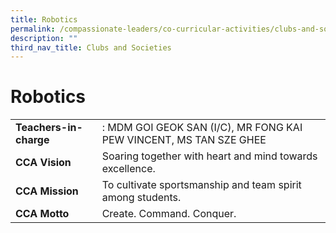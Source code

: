 ```yaml
---
title: Robotics
permalink: /compassionate-leaders/co-curricular-activities/clubs-and-societies/robotics/
description: ""
third_nav_title: Clubs and Societies
---
```

# **Robotics**


|  	|  	|
|---	|---	|
| **Teachers-in-charge** 	| : MDM GOI GEOK SAN (I/C), MR FONG KAI PEW VINCENT, MS TAN SZE GHEE 	|
| **CCA Vision** 	| Soaring together with heart and mind towards excellence. 	|
| **CCA Mission** 	| To cultivate sportsmanship and team spirit among students. 	|
| **CCA Motto** 	| Create. Command. Conquer. 	|